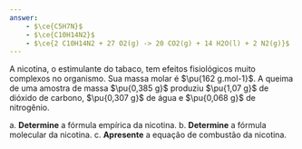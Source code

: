```yaml
---
answer:
    - $\ce{C5H7N}$
    - $\ce{C10H14N2}$
    - $\ce{2 C10H14N2 + 27 O2(g) -> 20 CO2(g) + 14 H2O(l) + 2 N2(g)}$
---
```


A nicotina, o estimulante do tabaco, tem efeitos fisiológicos muito complexos no organismo. Sua massa molar é $\pu{162 g.mol-1}$. A queima de uma amostra de massa $\pu{0,385 g}$ produziu $\pu{1,07 g}$ de dióxido de carbono, $\pu{0,307 g}$ de água e $\pu{0,068 g}$ de nitrogênio.

a. **Determine** a fórmula empírica da nicotina.
b. **Determine** a fórmula molecular da nicotina.
c. **Apresente** a equação de combustão da nicotina.
